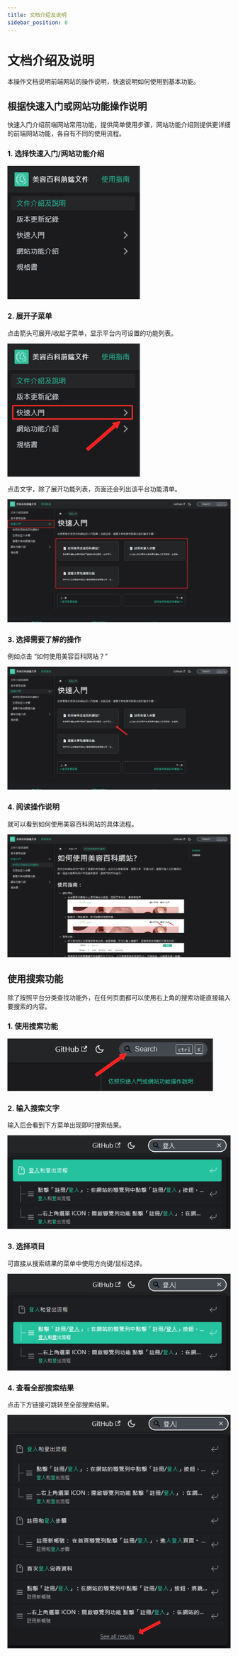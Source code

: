 ```yaml
---
title: 文档介绍及说明
sidebar_position: 0
---
```


# 文档介绍及说明

本操作文档说明前端网站的操作说明，快速说明如何使用到基本功能。

## 根据快速入门或网站功能操作说明

快速入门介绍前端网站常用功能，提供简单使用步骤，网站功能介绍则提供更详细的前端网站功能，各自有不同的使用流程。

### 1. 选择快速入门/网站功能介绍

![侧边栏](img/frontend-intro-1.png)

### 2. 展开子菜单

点击箭头可展开/收起子菜单，显示平台内可设置的功能列表。

![侧边栏](img/frontend-intro-2.png)

点击文字，除了展开功能列表，页面还会列出该平台功能清单。

![侧边栏](img/frontend-intro-3.png)

### 3. 选择需要了解的操作

例如点击 “如何使用美容百科网站？”

![侧边栏](img/frontend-intro-4.png)

### 4. 阅读操作说明

就可以看到如何使用美容百科网站的具体流程。

![侧边栏](img/frontend-intro-5.png)

## 使用搜索功能

除了按照平台分类查找功能外，在任何页面都可以使用右上角的搜索功能直接输入要搜索的内容。

### 1. 使用搜索功能

![搜索功能](img/frontend-intro-search-1.png)

### 2. 输入搜索文字

输入后会看到下方菜单出现即时搜索结果。

![搜索功能](img/frontend-intro-search-2.png)

### 3. 选择项目

可直接从搜索结果的菜单中使用方向键/鼠标选择。

![搜索功能](img/frontend-intro-search-3.png)

### 4. 查看全部搜索结果

点击下方链接可跳转至全部搜索结果。

![搜索功能](img/frontend-intro-search-4.png)
